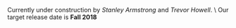 Currently under construction by *Stanley Armstrong* and *Trevor Howell*.
\ Our target release date is **Fall 2018**
